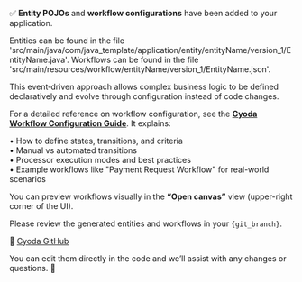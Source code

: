 ✅ **Entity POJOs** and **workflow configurations** have been added to your application.

Entities can be found in the file 'src/main/java/com/java_template/application/entity/entityName/version_1/EntityName.java'.
Workflows can be found in the file 'src/main/resources/workflow/entityName/version_1/EntityName.json'.

This event‑driven approach allows complex business logic to be defined declaratively and evolve through configuration instead of code changes.
 
For a detailed reference on workflow configuration, see the **[Cyoda Workflow Configuration Guide](https://docs.cyoda.net/#guides/workflow-config-guide)**. It explains:

• How to define states, transitions, and criteria  
• Manual vs automated transitions  
• Processor execution modes and best practices  
• Example workflows like "Payment Request Workflow" for real-world scenarios

You can preview workflows visually in the **“Open canvas”** view (upper-right corner of the UI).

Please review the generated entities and workflows in your `{git_branch}`.

🔗 [Cyoda GitHub](https://github.com/Cyoda-platform/{repository_name}/tree/{git_branch})

You can edit them directly in the code and we’ll assist with any changes or questions. 🚀